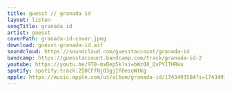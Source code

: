 ```yaml
---
title: guesst // granada id
layout: listen
songTitle: granada id
artist: guesst
coverPath: granada-id-cover.jpeg
download: guesst-granada-id.aif
soundcloud: https://soundcloud.com/guesstaccount/granada-id
bandcamp: https://guesstaccount.bandcamp.com/track/granada-id-2
youtube: https://youtu.be/9T8-mxBep5k?si=bWz08_QvPYITHRku
spotify: spotify:track:2IOCFfNjO3gjIfOezoWtKg
apple: https://music.apple.com/us/album/granada-id/1743493584?i=1743493585
---
```

